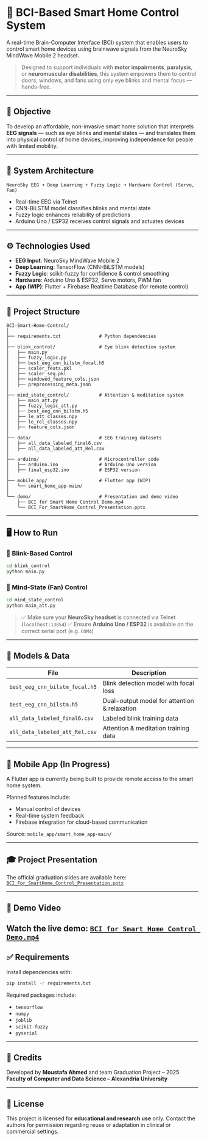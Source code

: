 # 🧠 BCI-Based Smart Home Control System

A real-time Brain-Computer Interface (BCI) system that enables users to control smart home devices using brainwave signals from the NeuroSky MindWave Mobile 2 headset.

> Designed to support individuals with **motor impairments**, **paralysis**, or **neuromuscular disabilities**, this system empowers them to control doors, windows, and fans using only eye blinks and mental focus — hands-free.

---

## 🎯 Objective

To develop an affordable, non-invasive smart home solution that interprets **EEG signals** — such as eye blinks and mental states — and translates them into physical control of home devices, improving independence for people with limited mobility.

---

## 🧠 System Architecture

```plaintext
NeuroSky EEG ➜ Deep Learning + Fuzzy Logic ➜ Hardware Control (Servo, Fan)
````

* Real-time EEG via Telnet
* CNN-BiLSTM model classifies blinks and mental state
* Fuzzy logic enhances reliability of predictions
* Arduino Uno / ESP32 receives control signals and actuates devices

---

## ⚙️ Technologies Used

* **EEG Input**: NeuroSky MindWave Mobile 2
* **Deep Learning**: TensorFlow (CNN-BiLSTM models)
* **Fuzzy Logic**: scikit-fuzzy for confidence & control smoothing
* **Hardware**: Arduino Uno & ESP32, Servo motors, PWM fan
* **App (WIP)**: Flutter + Firebase Realtime Database (for remote control)

---

## 📁 Project Structure

```plaintext
BCI-Smart-Home-Control/
│
├── requirements.txt              # Python dependencies
│
├── blink_control/                # Eye blink detection system
│   ├── main.py
│   ├── fuzzy_logic.py
│   ├── best_eeg_cnn_bilstm_focal.h5
│   ├── scaler_feats.pkl
│   ├── scaler_seq.pkl
│   ├── windowed_feature_cols.json
│   ├── preprocessing_meta.json
│
├── mind_state_control/           # Attention & meditation system
│   ├── main_att.py
│   ├── fuzzy_logic_att.py
│   ├── best_eeg_cnn_bilstm.h5
│   ├── le_att_classes.npy
│   ├── le_rel_classes.npy
│   ├── feature_cols.json
│
├── data/                         # EEG training datasets
│   ├── all_data_labeled_final6.csv
│   ├── all_data_labeled_att_Rel.csv
│
├── arduino/                      # Microcontroller code
│   ├── arduino.ino               # Arduino Uno version
│   ├── final_esp32.ino           # ESP32 version
│
├── mobile_app/                   # Flutter app (WIP)
│   └── smart_home_app-main/
│
└── demo/                         # Presentation and demo video
    ├── BCI for Smart Home Control Demo.mp4
    └── BCI_For_SmartHome_Control_Presentation.pptx
```

---

## 🖥️ How to Run

### 🔹 Blink-Based Control

```bash
cd blink_control
python main.py
```

### 🔹 Mind-State (Fan) Control

```bash
cd mind_state_control
python main_att.py
```

> ✅ Make sure your **NeuroSky headset** is connected via Telnet (`localhost:13854`)
> ✅ Ensure **Arduino Uno / ESP32** is available on the correct serial port (e.g. `COM4`)

---

## 🧪 Models & Data

| File                           | Description                                  |
| ------------------------------ | -------------------------------------------- |
| `best_eeg_cnn_bilstm_focal.h5` | Blink detection model with focal loss        |
| `best_eeg_cnn_bilstm.h5`       | Dual-output model for attention & relaxation |
| `all_data_labeled_final6.csv`  | Labeled blink training data                  |
| `all_data_labeled_att_Rel.csv` | Attention & meditation training data         |

---

## 📱 Mobile App (In Progress)

A Flutter app is currently being built to provide remote access to the smart home system.

Planned features include:

* Manual control of devices
* Real-time system feedback
* Firebase integration for cloud-based communication

Source: `mobile_app/smart_home_app-main/`

---

## 🎓 Project Presentation

The official graduation slides are available here:
[`BCI_For_SmartHome_Control_Presentation.pptx`](demo/BCI_For_SmartHome_Control_Presentation.pptx)

---

## 🎥 Demo Video

Watch the live demo:
[`BCI for Smart Home Control Demo.mp4`](demo/BCI%20for%20Smart%20Home%20control%20Demo.mp4)
---

## ✅ Requirements

Install dependencies with:

```bash
pip install -r requirements.txt
```

Required packages include:

* `tensorflow`
* `numpy`
* `joblib`
* `scikit-fuzzy`
* `pyserial`

---

## 👥 Credits

Developed by **Moustafa Ahmed** and team
Graduation Project – 2025
**Faculty of Computer and Data Science – Alexandria University**

---

## 📌 License

This project is licensed for **educational and research use** only.
Contact the authors for permission regarding reuse or adaptation in clinical or commercial settings.

```

```
